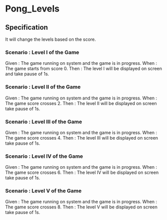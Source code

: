# Pong_Levels

## Specification

It will change the levels based on the score.

### Scenario : Level I of the Game

Given : The game running on system and the game is in progress.
When  : The game starts from score 0.
Then  : The level I will be displayed on screen and take pause of 1s.

### Scenario : Level II of the Game

Given : The game running on system and the game is in progress.
When  : The game score crosses 2.
Then  : The level II will be displayed on screen take pause of 1s.

### Scenario : Level III of the Game

Given : The game running on system and the game is in progress.
When  : The game score crosses 4.
Then  : The level III will be displayed on screen take pause of 1s.

### Scenario : Level IV of the Game

Given : The game running on system and the game is in progress.
When  : The game score crosses 6.
Then  : The level IV will be displayed on screen take pause of 1s.

### Scenario : Level V of the Game

Given : The game running on system and the game is in progress.
When  : The game score crosses 8.
Then  : The level V will be displayed on screen take pause of 1s.
